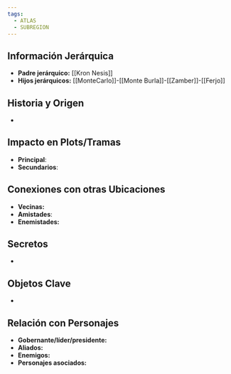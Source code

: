 ```yaml
---
tags:
  - ATLAS
  - SUBREGION
---
```

## Información Jerárquica
- **Padre jerárquico:** [[Kron Nesis]]
- **Hijos jerárquicos:** [[MonteCarlo]]-[[Monte Burla]]-[[Zamber]]-[[Ferjo]]

## Historia y Origen
- 

## Impacto en Plots/Tramas 
- **Principal**: 
- **Secundarios**:

## Conexiones con otras Ubicaciones
- **Vecinas:**
- **Amistades**:
- **Enemistades:**

## Secretos 
- 

## Objetos Clave
- 

## Relación con Personajes 
- **Gobernante/líder/presidente:**
- **Aliados:**
- **Enemigos:**
- **Personajes asociados:**
